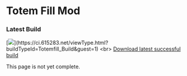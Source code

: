 # Totem Fill Mod
### Latest Build
[![](https://ci.615283.net/app/rest/builds/buildType:(id:Totemfill_Build)/statusIcon)](https://ci.615283.net/viewType.html?buildTypeId=Totemfill_Build&guest=1)
<br>
[Download latest successful build](https://ci.615283.net/repository/download/Totemfill_Build/.lastSuccessful/Artifacts/totem-fill-1.1.0-dev.jar)



This page is not yet complete.
